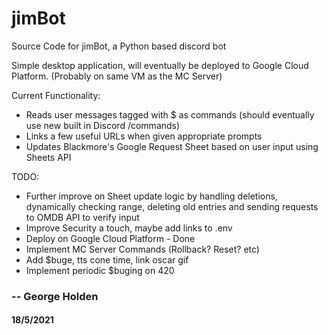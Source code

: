# jimBot
Source Code for jimBot, a Python based discord bot

Simple desktop application, will eventually
be deployed to Google Cloud Platform. (Probably on same VM as the MC Server)

Current Functionality:
 - Reads user messages tagged with $ as commands (should eventually use new built in Discord /commands)
 - Links a few useful URLs when given appropriate prompts
 - Updates Blackmore's Google Request Sheet based on user input using Sheets API
 
TODO:
 - Further improve on Sheet update logic by handling deletions, 
   dynamically checking range, 
   deleting old entries 
   and sending requests to OMDB API to verify input
 - Improve Security a touch, maybe add links to .env
 - Deploy on Google Cloud Platform - Done
 - Implement MC Server Commands (Rollback? Reset? etc)
 - Add $buge, tts cone time, link oscar gif
 - Implement periodic $buging on 420


### -- George Holden 
#### 18/5/2021
